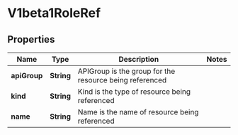 
# V1beta1RoleRef

## Properties
Name | Type | Description | Notes
------------ | ------------- | ------------- | -------------
**apiGroup** | **String** | APIGroup is the group for the resource being referenced | 
**kind** | **String** | Kind is the type of resource being referenced | 
**name** | **String** | Name is the name of resource being referenced | 



